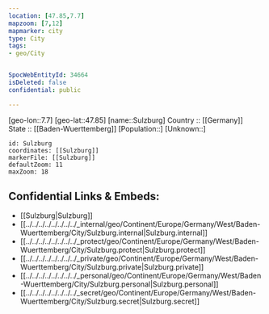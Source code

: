 ```yaml
---
location: [47.85,7.7] 
mapzoom: [7,12] 
mapmarker: city 
type: City
tags:
- geo/City


SpocWebEntityId: 34664
isDeleted: false
confidential: public

---
```

[geo-lon::7.7] 
[geo-lat::47.85] 
[name::Sulzburg] 
Country :: [[Germany]]  
State :: [[Baden-Wuerttemberg]] 
[Population::] 
[Unknown::] 


```leaflet
id: Sulzburg
coordinates: [[Sulzburg]] 
markerFile: [[Sulzburg]] 
defaultZoom: 11 
maxZoom: 18
```


## Confidential Links & Embeds: 
- [[Sulzburg|Sulzburg]]  
- [[../../../../../../../../_internal/geo/Continent/Europe/Germany/West/Baden-Wuerttemberg/City/Sulzburg.internal|Sulzburg.internal]] 
- [[../../../../../../../../_protect/geo/Continent/Europe/Germany/West/Baden-Wuerttemberg/City/Sulzburg.protect|Sulzburg.protect]] 
- [[../../../../../../../../_private/geo/Continent/Europe/Germany/West/Baden-Wuerttemberg/City/Sulzburg.private|Sulzburg.private]] 
- [[../../../../../../../../_personal/geo/Continent/Europe/Germany/West/Baden-Wuerttemberg/City/Sulzburg.personal|Sulzburg.personal]] 
- [[../../../../../../../../_secret/geo/Continent/Europe/Germany/West/Baden-Wuerttemberg/City/Sulzburg.secret|Sulzburg.secret]] 

